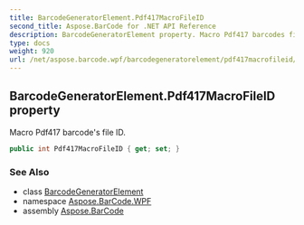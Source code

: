 ```yaml
---
title: BarcodeGeneratorElement.Pdf417MacroFileID
second_title: Aspose.BarCode for .NET API Reference
description: BarcodeGeneratorElement property. Macro Pdf417 barcodes file ID
type: docs
weight: 920
url: /net/aspose.barcode.wpf/barcodegeneratorelement/pdf417macrofileid/
---
```

## BarcodeGeneratorElement.Pdf417MacroFileID property

Macro Pdf417 barcode's file ID.

```csharp
public int Pdf417MacroFileID { get; set; }
```

### See Also

* class [BarcodeGeneratorElement](../)
* namespace [Aspose.BarCode.WPF](../../barcodegeneratorelement/)
* assembly [Aspose.BarCode](../../../)



